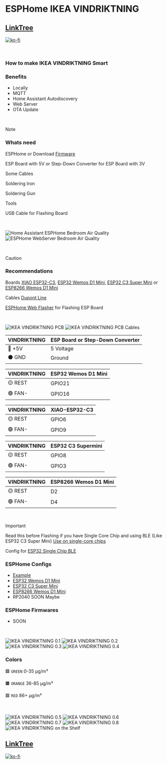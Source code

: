 # ESPHome IKEA VINDRIKTNING

## [LinkTree](https://linktr.ee/DzurisHome)

[![ko-fi](https://ko-fi.com/img/githubbutton_sm.svg)](https://ko-fi.com/DzurisHome)

</br>

### How to make IKEA VINDRIKTNING Smart

### Benefits
- Locally
- MQTT
- Home Assistant Autodiscovery
- Web Server
- OTA Update

</br>

> [!NOTE]
> ### Whats need
> 
> ESPHome or Download [Firmware](https://github.com/DzurisHome/ESPHome-IKEA-VINDRIKTNING/blob/main/README.md#esphome-firmwares)
> 
> ESP Board with 5V or Step-Down Converter for ESP Board with 3V
> 
> Some Cables
> 
> Soldering Iron
> 
> Soldering Gun
> 
> Tools
>
> USB Cable for Flashing Board

</br>

![Home Assistant ESPHome Bedroom Air Quality](https://github.com/DzurisHome/ESPHome-IKEA-VINDRIKTNING/blob/main/Images/Home%20Assistant%20ESPHome%20Bedroom%20Air%20Quality.png)
![ESPHome WebServer Bedroom Air Quality](https://github.com/DzurisHome/ESPHome-IKEA-VINDRIKTNING/blob/main/Images/ESPHome%20WebServer%20Bedroom%20Air%20Quality.png)

</br>

> [!CAUTION]
> ### Recommendations
>
> Boards [XIAO ESP32-C3](https://s.click.aliexpress.com/e/_Dd9y9cz), [ESP32 Wemos D1 Mini](https://s.click.aliexpress.com/e/_DFpDpnJ), [ESP32 C3 Super Mini](https://s.click.aliexpress.com/e/_DlP529f) or [ESP8266 Wemos D1 Mini](https://s.click.aliexpress.com/e/_Dm8FxHL)
> 
> Cables [Dupont Line](https://s.click.aliexpress.com/e/_DFdLicl)
>
> [ESPHome Web Flasher](https://web.esphome.io/) for Flashing ESP Board

</br>

![IKEA VINDRIKTNING PCB](https://github.com/DzurisHome/ESPHome-IKEA-VINDRIKTNING/blob/main/Images/IKEA%20VINDRIKTNING%20PCB.png)
![IKEA VINDRIKTNING PCB Cables](https://github.com/DzurisHome/ESPHome-IKEA-VINDRIKTNING/blob/main/Images/IKEA%20VINDRIKTNING%20PCB%20Cables.png)

| VINDRIKTNING | ESP Board or Step-Down Converter |
|--------------|----------------------------------|
| 🔴 +5V       | 5 Voltage                        |
| ⚫ GND       | Ground                           |

| VINDRIKTNING | ESP32 Wemos D1 Mini |
|--------------|---------------------|
| 🟡 REST      | GPIO21              |
| 🟢 FAN-      | GPIO16              |

| VINDRIKTNING | XIAO-ESP32-C3 |
|--------------|---------------|
| 🟡 REST      | GPIO6         |
| 🟢 FAN-      | GPIO9         |

| VINDRIKTNING | ESP32 C3 Supermini |
|--------------|--------------------|
| 🟡 REST      | GPIO8              |
| 🟢 FAN-      | GPIO3              |

| VINDRIKTNING | ESP8266 Wemos D1 Mini |
|--------------|-----------------------|
| 🟡 REST      | D2                    |
| 🟢 FAN-      | D4                    |

</br>

> [!IMPORTANT]
> Read this before Flashing if you have Single Core Chip and using BLE (Like ESP32 C3 Super Mini) [Use on single-core chips](https://esphome.io/components/esp32_ble_tracker.html#use-on-single-core-chips)
> 
> Config for [ESP32 Single Chip BLE](https://github.com/DzurisHome/ESPHome-IKEA-VINDRIKTNING/blob/main/ESPHome%20Config/esp32_single_core_ble.yaml)

### ESPHome Configs
- [Example](https://github.com/DzurisHome/ESPHome-IKEA-VINDRIKTNING/blob/main/ESPHome%20Config/example.yaml)
- [ESP32 Wemos D1 Mini](https://github.com/DzurisHome/ESPHome-IKEA-VINDRIKTNING/blob/main/ESPHome%20Config/esp32_wemos_d1_mini.yaml)
- [ESP32 C3 Super Mini](https://github.com/DzurisHome/ESPHome-IKEA-VINDRIKTNING/blob/main/ESPHome%20Config/esp32_c3_super_mini.yaml)
- [ESP8266 Wemos D1 Mini](https://github.com/DzurisHome/ESPHome-IKEA-VINDRIKTNING/blob/main/ESPHome%20Config/esp8266_wemos_d1_mini.yaml)
- RP2040 SOON Maybe

### ESPHome Firmwares
- SOON

</br>

![IKEA VINDRIKTNING 0.1](https://github.com/DzurisHome/ESPHome-IKEA-VINDRIKTNING/blob/main/Images/IKEA%20VINDRIKTNING%200.1.png)
![IKEA VINDRIKTNING 0.2](https://github.com/DzurisHome/ESPHome-IKEA-VINDRIKTNING/blob/main/Images/IKEA%20VINDRIKTNING%200.2.png)
![IKEA VINDRIKTNING 0.3](https://github.com/DzurisHome/ESPHome-IKEA-VINDRIKTNING/blob/main/Images/IKEA%20VINDRIKTNING%200.3.png)
![IKEA VINDRIKTNING 0.4](https://github.com/DzurisHome/ESPHome-IKEA-VINDRIKTNING/blob/main/Images/IKEA%20VINDRIKTNING%200.4.png)

### Colors
🟩 `GREEN` 0-35 μg/m³

🟧 `ORANGE` 36-85 μg/m³

🟥 `RED` 86+ μg/m³

</br>

![IKEA VINDRIKTNING 0.5](https://github.com/DzurisHome/ESPHome-IKEA-VINDRIKTNING/blob/main/Images/IKEA%20VINDRIKTNING%200.5.png)
![IKEA VINDRIKTNING 0.6](https://github.com/DzurisHome/ESPHome-IKEA-VINDRIKTNING/blob/main/Images/IKEA%20VINDRIKTNING%200.6.png)
![IKEA VINDRIKTNING 0.7](https://github.com/DzurisHome/ESPHome-IKEA-VINDRIKTNING/blob/main/Images/IKEA%20VINDRIKTNING%200.7.png)
![IKEA VINDRIKTNING 0.8](https://github.com/DzurisHome/ESPHome-IKEA-VINDRIKTNING/blob/main/Images/IKEA%20VINDRIKTNING%200.8.png)
![IKEA VINDRIKTNING on the Shelf](https://github.com/DzurisHome/ESPHome-IKEA-VINDRIKTNING/blob/main/Images/IKEA%20VINDRIKTNING%20on%20the%20Shelf.png)

## [LinkTree](https://linktr.ee/DzurisHome)

[![ko-fi](https://ko-fi.com/img/githubbutton_sm.svg)](https://ko-fi.com/DzurisHome)
